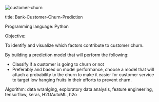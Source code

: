 ![customer-churn](https://s16353.pcdn.co/wp-content/uploads/2018/06/3causes_of_churn@2x-01-1024x393.png)

title: Bank-Customer-Churn-Prediction

Programming language: Python

Objective: 

To identify and visualize which factors contribute to customer churn.

By building a prediction model that will perform the following:

- Classify if a customer is going to churn or not
- Preferably and based on model performance, choose a model that will attach a probability to the churn to make it easier for customer service to target low hanging fruits in their efforts to prevent churn.

Algorithm: data wranlging, exploratory data analysis, feature engineering, tensorflow, keras, H2OAutoML, h2o
